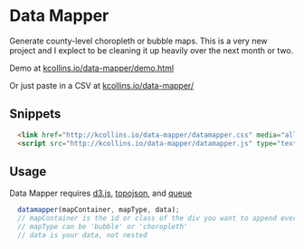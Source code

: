 Data Mapper
===========

Generate county-level choropleth or bubble maps. This is a very new project and I explect to be cleaning it up heavily over the next month or two.

Demo at <a href="//kcollins.io/data-mapper/demo.html">kcollins.io/data-mapper/demo.html</a>

Or just paste in a CSV at <a href="//kcollins.io/data-mapper/">kcollins.io/data-mapper/</a>

## Snippets

```html
  <link href="http://kcollins.io/data-mapper/datamapper.css" media="all" rel="stylesheet" />
  <script src="http://kcollins.io/data-mapper/datamapper.js" type="text/javascript"></script>
```

## Usage

Data Mapper requires <a href="https://github.com/mbostock/d3">d3.js</a>, <a href="https://github.com/mbostock/topojson">topojson</a>, and <a href="https://github.com/mbostock/queue">queue</a>

```js
  datamapper(mapContainer, mapType, data);
  // mapContainer is the id or class of the div you want to append everything to
  // mapType can be 'bubble' or 'choropleth'
  // data is your data, not nested
```